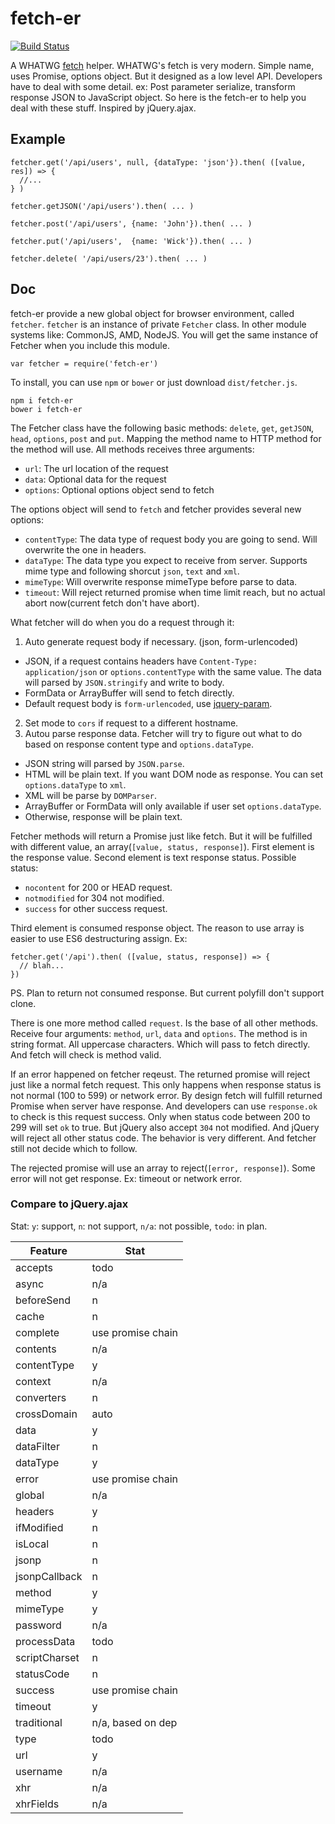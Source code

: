 fetch-er
========

[![Build Status](https://travis-ci.org/othree/fetcher.svg?branch=master)](https://travis-ci.org/othree/fetcher)

A WHATWG [fetch][] helper. WHATWG's fetch is very modern. Simple name, uses Promise, options object. 
But it designed as a low level API. Developers have to deal with some detail. ex: Post parameter 
serialize, transform response JSON to JavaScript object. So here is the fetch-er to help you deal 
with these stuff. Inspired by jQuery.ajax.


[fetch]:http://updates.html5rocks.com/2015/03/introduction-to-fetch

Example
-------

    fetcher.get('/api/users', null, {dataType: 'json'}).then( ([value, res]) => {
      //...
    } )

    fetcher.getJSON('/api/users').then( ... )

    fetcher.post('/api/users', {name: 'John'}).then( ... )

    fetcher.put('/api/users',  {name: 'Wick'}).then( ... )

    fetcher.delete( '/api/users/23').then( ... )

Doc
---

fetch-er provide a new global object for browser environment, called `fetcher`. `fetcher` is an instance
of private `Fetcher` class. In other module systems like: CommonJS, AMD, NodeJS. You will get the same 
instance of Fetcher when you include this module.

    var fetcher = require('fetch-er')

To install, you can use `npm` or `bower` or just download `dist/fetcher.js`.

    npm i fetch-er
    bower i fetch-er

The Fetcher class have the following basic methods: `delete`, `get`, `getJSON`, `head`, `options`, `post`
and `put`. Mapping the method name to HTTP method for the method will use. All methods receives three 
arguments:

* `url`: The url location of the request
* `data`: Optional data for the request
* `options`: Optional options object send to fetch

The options object will send to `fetch` and fetcher provides several new options:

* `contentType`: The data type of request body you are going to send. Will overwrite the one in headers.
* `dataType`: The data type you expect to receive from server. Supports mime type and following shorcut
  `json`, `text` and `xml`.
* `mimeType`: Will overwrite response mimeType before parse to data.
* `timeout`: Will reject returned promise when time limit reach, but no actual abort now(current fetch don't have abort).


What fetcher will do when you do a request through it:

1. Auto generate request body if necessary. (json, form-urlencoded)
  * JSON, if a request contains headers have `Content-Type: application/json` or `options.contentType` with the same value.
    The data will parsed by `JSON.stringify` and write to body.
  * FormData or ArrayBuffer will send to fetch directly.
  * Default request body is `form-urlencoded`, use [jquery-param](https://www.npmjs.com/package/jquery-param).
2. Set mode to `cors` if request to a different hostname.
3. Autou parse response data. Fetcher will try to figure out what to do based on response content type and `options.dataType`.
  * JSON string will parsed by `JSON.parse`.
  * HTML will be plain text. If you want DOM node as response. You can set `options.dataType` to `xml`.
  * XML will be parse by `DOMParser`.
  * ArrayBuffer or FormData will only available if user set `options.dataType`.
  * Otherwise, response will be plain text.

Fetcher methods will return a Promise just like fetch. But it will be fulfilled with different value, an 
array(`[value, status, response]`). First element is the response value. Second element is text response status. Possible status:

* `nocontent` for 200 or HEAD request.
* `notmodified` for 304 not modified.
* `success` for other success request.

Third element is consumed response object. The reason to use array is easier to use ES6 destructuring assign. Ex:

    fetcher.get('/api').then( ([value, status, response]) => {
      // blah...
    })

PS. Plan to return not consumed response. But current polyfill don't support clone.

There is one more method called `request`. Is the base of all other methods. Receive four arguments: `method`,
`url`, `data` and `options`. The method is in string format. All uppercase characters. Which will pass to 
fetch directly. And fetch will check is method valid.

If an error happened on fetcher reqeust. The returned promise will reject just like a normal fetch request.
This only happens when response status is not normal (100 to 599) or network error. By design fetch will fulfill
returned Promise when server have response. And developers can use `response.ok` to check is this request success.
Only when status code between 200 to 299 will set `ok` to true. But jQuery also accept `304` not modified.
And jQuery will reject all other status code. The behavior is very different. And fetcher still not decide which 
to follow. 

The rejected promise will use an array to reject(`[error, response]`). Some error will not get response.
Ex: timeout or network error.

### Compare to jQuery.ajax

Stat: `y`: support, `n`: not support, `n/a`: not possible, `todo`: in plan.

| Feature       | Stat              |
|---------------|-------------------|
| accepts       | todo              |
| async         | n/a               |
| beforeSend    | n                 |
| cache         | n                 |
| complete      | use promise chain |
| contents      | n/a               |
| contentType   | y                 |
| context       | n/a               |
| converters    | n                 |
| crossDomain   | auto              |
| data          | y                 |
| dataFilter    | n                 |
| dataType      | y                 |
| error         | use promise chain |
| global        | n/a               |
| headers       | y                 |
| ifModified    | n                 |
| isLocal       | n                 |
| jsonp         | n                 |
| jsonpCallback | n                 |
| method        | y                 |
| mimeType      | y                 |
| password      | n/a               |
| processData   | todo              |
| scriptCharset | n                 |
| statusCode    | n                 |
| success       | use promise chain |
| timeout       | y                 |
| traditional   | n/a, based on dep |
| type          | todo              |
| url           | y                 |
| username      | n/a               |
| xhr           | n/a               |
| xhrFields     | n/a               |











